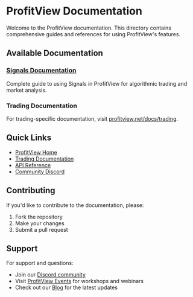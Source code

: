 # ProfitView Documentation

Welcome to the ProfitView documentation. This directory contains comprehensive guides and references for using ProfitView's features.

## Available Documentation

### [Signals Documentation](./signals.md)
Complete guide to using Signals in ProfitView for algorithmic trading and market analysis.

### Trading Documentation
For trading-specific documentation, visit [profitview.net/docs/trading](https://profitview.net/docs/trading).

## Quick Links

- [ProfitView Home](https://profitview.net)
- [Trading Documentation](https://profitview.net/docs/trading)
- [API Reference](https://profitview.net/docs/api)
- [Community Discord](https://discord.com/invite/2EYZtHUxnX)

## Contributing

If you'd like to contribute to the documentation, please:

1. Fork the repository
2. Make your changes
3. Submit a pull request

## Support

For support and questions:
- Join our [Discord community](https://discord.com/invite/2EYZtHUxnX)
- Visit [ProfitView Events](https://profitview.net/events) for workshops and webinars
- Check out our [Blog](https://profitview.net/blog) for the latest updates


